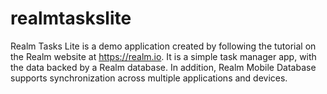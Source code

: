 # realmtaskslite

Realm Tasks Lite is a demo application created by following the tutorial on the Realm website at https://realm.io. It is a simple task manager app, with the data backed by a Realm database. In addition, Realm Mobile Database supports synchronization across multiple applications and devices.
